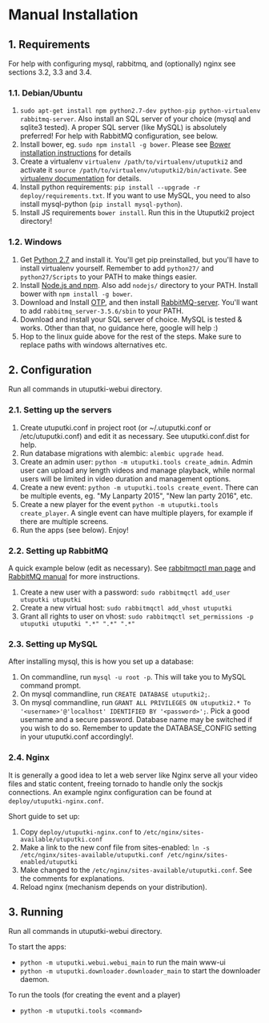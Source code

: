 # Manual Installation

## 1. Requirements

For help with configuring mysql, rabbitmq, and (optionally) nginx see sections 3.2,  3.3 and 3.4.

### 1.1. Debian/Ubuntu

1. `sudo apt-get install npm python2.7-dev python-pip python-virtualenv rabbitmq-server`. Also install an SQL server 
    of your choice (mysql and sqlite3 tested). A proper SQL server (like MySQL) is absolutely preferred! For help with 
    RabbitMQ configuration, see below.
2. Install bower, eg. `sudo npm install -g bower`. Please see 
   [Bower installation  instructions](http://bower.io/#install-bower) for details
3. Create a virtualenv `virtualenv /path/to/virtualenv/utuputki2` and activate it 
   `source /path/to/virtualenv/utuputki2/bin/activate`. See 
   [virtualenv documentation](https://virtualenv.pypa.io/en/latest/) for details.
4. Install python requirements: `pip install --upgrade -r deploy/requirements.txt`. 
   If you want to use MySQL, you need to also install mysql-python (`pip install mysql-python`).
5. Install JS requirements `bower install`. Run this in the Utuputki2 project directory!

### 1.2. Windows

1. Get [Python 2.7](https://www.python.org/downloads/) and install it. You'll get pip preinstalled, but you'll have
   to install virtualenv yourself. Remember to add `python27/` and `python27/Scripts` to your PATH to make things
   easier.
2. Install [Node.js and npm](https://nodejs.org/en/). Also add `nodejs/` directory to your PATH. Install bower with 
   `npm install -g bower`.
3. Download and Install [OTP](http://www.erlang.org/download.html), and then install 
   [RabbitMQ-server](https://www.rabbitmq.com/install-windows.html). You'll want to add `rabbitmq_server-3.5.6/sbin` 
   to your PATH.
4. Download and install your SQL server of choice. MySQL is tested & works. Other than that, no guidance here, 
   google will help :)
5. Hop to the linux guide above for the rest of the steps. Make sure to replace paths with windows alternatives etc.

## 2. Configuration

Run all commands in utuputki-webui directory.

### 2.1. Setting up the servers

1. Create utuputki.conf in project root (or ~/.utuputki.conf or /etc/utuputki.conf) and edit it as necessary.
   See utuputki.conf.dist for help.
2. Run database migrations with alembic: `alembic upgrade head`.
3. Create an admin user: `python -m utuputki.tools create_admin`. Admin user can upload any length videos and manage
   playback, while normal users will be limited in video duration and management options.
4. Create a new event: `python -m utuputki.tools create_event`. There can be multiple events, eg. "My Lanparty 2015",
   "New lan party 2016", etc.
5. Create a new player for the event `python -m utuputki.tools create_player`. A single event can have multiple players,
   for example if there are multiple screens.
6. Run the apps (see below). Enjoy!

### 2.2. Setting up RabbitMQ

A quick example below (edit as necessary). See 
[rabbitmqctl man page](https://www.rabbitmq.com/man/rabbitmqctl.1.man.html) and
[RabbitMQ manual](https://www.rabbitmq.com/download.html) for more instructions.

1. Create a new user with a password: `sudo rabbitmqctl add_user utuputki utuputki`
2. Create a new virtual host: `sudo rabbitmqctl add_vhost utuputki`
3. Grant all rights to user on vhost: `sudo rabbitmqctl set_permissions -p utuputki utuputki ".*" ".*" ".*"`

### 2.3. Setting up MySQL

After installing mysql, this is how you set up a database:

1. On commandline, run `mysql -u root -p`. This will take you to MySQL command prompt.
2. On mysql commandline, run `CREATE DATABASE utuputki2;`.
3. On mysql commandline, run 
   `GRANT ALL PRIVILEGES ON utuputki2.* To '<username>'@'localhost' IDENTIFIED BY '<password>';`.
   Pick a good username and a secure password. Database name may be switched if you wish to do so.
   Remember to update the DATABASE_CONFIG setting in your utuputki.conf accordingly!.

### 2.4. Nginx

It is generally a good idea to let a web server like Nginx serve all your video files and static content, freeing
tornado to handle only the sockjs connections. An example nginx configuration can be found at
`deploy/utuputki-nginx.conf`.

Short guide to set up:

1. Copy `deploy/utuputki-nginx.conf` to `/etc/nginx/sites-available/utuputki.conf`
2. Make a link to the new conf file from sites-enabled:
   `ln -s /etc/nginx/sites-available/utuputki.conf /etc/nginx/sites-enabled/utuputki`
3. Make changed to the `/etc/nginx/sites-available/utuputki.conf`. See the comments for explanations.
4. Reload nginx (mechanism depends on your distribution).

## 3. Running

Run all commands in utuputki-webui directory.

To start the apps:
* `python -m utuputki.webui.webui_main` to run the main www-ui
* `python -m utuputki.downloader.downloader_main` to start the downloader daemon.

To run the tools (for creating the event and a player)
* `python -m utuputki.tools <command>`
